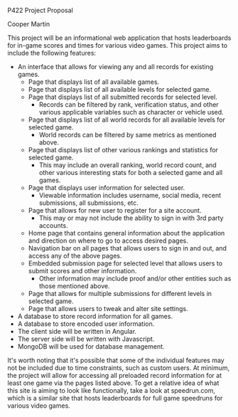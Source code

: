 P422 Project Proposal

Cooper Martin

This project will be an informational web application that hosts leaderboards for in-game scores and times for various video games. This project aims to include the following features:

- An interface that allows for viewing any and all records for existing games.
  - Page that displays list of all available games.
  - Page that displays list of all available levels for selected game.
  - Page that displays list of all submitted records for selected level.
    - Records can be filtered by rank, verification status, and other various applicable variables such as character or vehicle used.
  - Page that displays list of all world records for all available levels for selected game.
    - World records can be filtered by same metrics as mentioned above.
  - Page that displays list of other various rankings and statistics for selected game.
    - This may include an overall ranking, world record count, and other various interesting stats for both a selected game and all games.
  - Page that displays user information for selected user.
    - Viewable information includes username, social media, recent submissions, all submissions, etc.
  - Page that allows for new user to register for a site account.
    - This may or may not include the ability to sign in with 3rd party accounts.
  - Home page that contains general information about the application and direction on where to go to access desired pages.
  - Navigation bar on all pages that allows users to sign in and out, and access any of the above pages.
  - Embedded submission page for selected level that allows users to submit scores and other information.
    - Other information may include proof and/or other entities such as those mentioned above.
  - Page that allows for multiple submissions for different levels in selected game.
  - Page that allows users to tweak and alter site settings.
- A database to store record information for all games.
- A database to store encoded user information.
- The client side will be written in Angular.
- The server side will be written with Javascript.
- MongoDB will be used for database management.

It&#39;s worth noting that it&#39;s possible that some of the individual features may not be included due to time constraints, such as custom users. At minimum, the project will allow for accessing all preloaded record information for at least one game via the pages listed above. To get a relative idea of what this site is aiming to look like functionally, take a look at speedrun.com, which is a similar site that hosts leaderboards for full game speedruns for various video games.